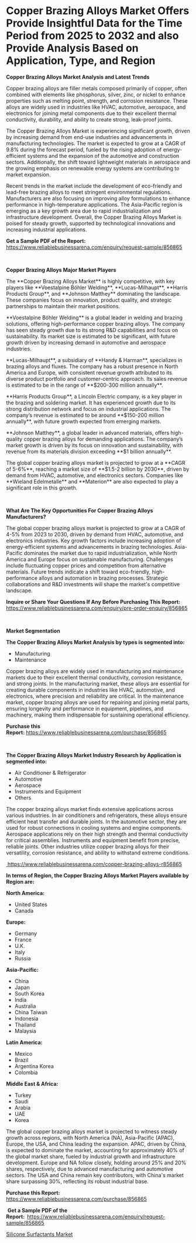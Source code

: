 <p><h1>Copper Brazing Alloys Market Offers Provide Insightful Data for the Time Period from 2025 to 2032 and also Provide Analysis Based on Application, Type, and Region</h1></p><p><strong>Copper Brazing Alloys Market Analysis and Latest Trends</strong></p>
<p><p>Copper brazing alloys are filler metals composed primarily of copper, often combined with elements like phosphorus, silver, zinc, or nickel to enhance properties such as melting point, strength, and corrosion resistance. These alloys are widely used in industries like HVAC, automotive, aerospace, and electronics for joining metal components due to their excellent thermal conductivity, durability, and ability to create strong, leak-proof joints.</p><p>The Copper Brazing Alloys Market is experiencing significant growth, driven by increasing demand from end-use industries and advancements in manufacturing technologies. The market is expected to grow at a CAGR of 9.8% during the forecast period, fueled by the rising adoption of energy-efficient systems and the expansion of the automotive and construction sectors. Additionally, the shift toward lightweight materials in aerospace and the growing emphasis on renewable energy systems are contributing to market expansion.</p><p>Recent trends in the market include the development of eco-friendly and lead-free brazing alloys to meet stringent environmental regulations. Manufacturers are also focusing on improving alloy formulations to enhance performance in high-temperature applications. The Asia-Pacific region is emerging as a key growth area due to rapid industrialization and infrastructure development. Overall, the Copper Brazing Alloys Market is poised for steady growth, supported by technological innovations and increasing industrial applications.</p></p>
<p><strong>Get a Sample PDF of the Report:&nbsp;</strong> <a href="https://www.reliablebusinessarena.com/enquiry/request-sample/856865?utm_campaign=1892&utm_medium=2&utm_source=Github&utm_content=ia&utm_term=26012025&utm_id=copper-brazing-alloys">https://www.reliablebusinessarena.com/enquiry/request-sample/856865</a></p>
<p>&nbsp;</p>
<p><strong>Copper Brazing Alloys Major Market Players</strong></p>
<p><p>The **Copper Brazing Alloys Market** is highly competitive, with key players like **Voestalpine Böhler Welding**, **Lucas-Milhaupt**, **Harris Products Group**, and **Johnson Matthey** dominating the landscape. These companies focus on innovation, product quality, and strategic partnerships to maintain their market positions.</p><p>**Voestalpine Böhler Welding** is a global leader in welding and brazing solutions, offering high-performance copper brazing alloys. The company has seen steady growth due to its strong R&D capabilities and focus on sustainability. Its market size is estimated to be significant, with future growth driven by increasing demand in automotive and aerospace industries.</p><p>**Lucas-Milhaupt**, a subsidiary of **Handy & Harman**, specializes in brazing alloys and fluxes. The company has a robust presence in North America and Europe, with consistent revenue growth attributed to its diverse product portfolio and customer-centric approach. Its sales revenue is estimated to be in the range of **$200-300 million annually**.</p><p>**Harris Products Group**, a Lincoln Electric company, is a key player in the brazing and soldering market. It has experienced growth due to its strong distribution network and focus on industrial applications. The company’s revenue is estimated to be around **$150-200 million annually**, with future growth expected from emerging markets.</p><p>**Johnson Matthey**, a global leader in advanced materials, offers high-quality copper brazing alloys for demanding applications. The company’s market growth is driven by its focus on innovation and sustainability, with revenue from its materials division exceeding **$1 billion annually**.</p><p>The global copper brazing alloys market is projected to grow at a **CAGR of 5-6%**, reaching a market size of **$1.5-2 billion by 2030**, driven by demand from HVAC, automotive, and electronics sectors. Companies like **Wieland Edelmetalle** and **Materion** are also expected to play a significant role in this growth.</p></p>
<p>&nbsp;</p>
<p><strong>What Are The Key Opportunities For Copper Brazing Alloys Manufacturers?</strong></p>
<p><p>The global copper brazing alloys market is projected to grow at a CAGR of 4-5% from 2023 to 2030, driven by demand from HVAC, automotive, and electronics industries. Key growth factors include increasing adoption of energy-efficient systems and advancements in brazing technologies. Asia-Pacific dominates the market due to rapid industrialization, while North America and Europe focus on sustainable manufacturing. Challenges include fluctuating copper prices and competition from alternative materials. Future trends indicate a shift toward eco-friendly, high-performance alloys and automation in brazing processes. Strategic collaborations and R&D investments will shape the market's competitive landscape.</p></p>
<p><strong>Inquire or Share Your Questions If Any Before Purchasing This Report:</strong> <a href="https://www.reliablebusinessarena.com/enquiry/pre-order-enquiry/856865?utm_campaign=1892&utm_medium=2&utm_source=Github&utm_content=ia&utm_term=26012025&utm_id=copper-brazing-alloys">https://www.reliablebusinessarena.com/enquiry/pre-order-enquiry/856865</a></p>
<p>&nbsp;</p>
<p><strong>Market Segmentation</strong></p>
<p><strong>The Copper Brazing Alloys Market Analysis by types is segmented into:</strong></p>
<p><ul><li>Manufacturing</li><li>Maintenance</li></ul></p>
<p><p>Copper brazing alloys are widely used in manufacturing and maintenance markets due to their excellent thermal conductivity, corrosion resistance, and strong joints. In the manufacturing market, these alloys are essential for creating durable components in industries like HVAC, automotive, and electronics, where precision and reliability are critical. In the maintenance market, copper brazing alloys are used for repairing and joining metal parts, ensuring longevity and performance in equipment, pipelines, and machinery, making them indispensable for sustaining operational efficiency.</p></p>
<p><strong>Purchase this Report:&nbsp;</strong><a href="https://www.reliablebusinessarena.com/purchase/856865?utm_campaign=1892&utm_medium=2&utm_source=Github&utm_content=ia&utm_term=26012025&utm_id=copper-brazing-alloys">https://www.reliablebusinessarena.com/purchase/856865</a></p>
<p>&nbsp;</p>
<p><strong>The Copper Brazing Alloys Market Industry Research by Application is segmented into:</strong></p>
<p><ul><li>Air Conditioner & Refrigerator</li><li>Automotive</li><li>Aerospace</li><li>Instruments and Equipment</li><li>Others</li></ul></p>
<p><p>The copper brazing alloys market finds extensive applications across various industries. In air conditioners and refrigerators, these alloys ensure efficient heat transfer and durable joints. In the automotive sector, they are used for robust connections in cooling systems and engine components. Aerospace applications rely on their high strength and thermal conductivity for critical assemblies. Instruments and equipment benefit from precise, reliable joints. Other industries utilize copper brazing alloys for their versatility, corrosion resistance, and ability to withstand extreme conditions.</p></p>
<p><a href="https://www.reliablebusinessarena.com/copper-brazing-alloys-r856865?utm_campaign=1892&utm_medium=2&utm_source=Github&utm_content=ia&utm_term=26012025&utm_id=copper-brazing-alloys">&nbsp;https://www.reliablebusinessarena.com/copper-brazing-alloys-r856865</a></p>
<p><strong>In terms of Region, the Copper Brazing Alloys Market Players available by Region are:</strong></p>
<p>
    <p> <strong> North America: </strong>
        <ul>
            <li>United States</li>
            <li>Canada</li>
        </ul>
        </p> 
    <p> <strong> Europe: </strong>
        <ul>
            <li>Germany</li>
            <li>France</li>
            <li>U.K.</li>
            <li>Italy</li>
            <li>Russia</li>
        </ul>
        </p> 
    <p> <strong> Asia-Pacific: </strong>
        <ul>
            <li>China</li>
            <li>Japan</li>
            <li>South Korea</li>
            <li>India</li>
            <li>Australia</li>
            <li>China Taiwan</li>
            <li>Indonesia</li>
            <li>Thailand</li>
            <li>Malaysia</li>
        </ul>
        </p> 
    <p> <strong> Latin America: </strong>
        <ul>
            <li>Mexico</li>
            <li>Brazil</li>
            <li>Argentina Korea</li>
            <li>Colombia</li>
        </ul>
        </p> 
    <p> <strong> Middle East & Africa: </strong>
        <ul>
            <li>Turkey</li>
            <li>Saudi</li>
            <li>Arabia</li>
            <li>UAE</li>
            <li>Korea</li>
        </ul>
    </p>
    </p>
<p><p>The global copper brazing alloys market is projected to witness steady growth across regions, with North America (NA), Asia-Pacific (APAC), Europe, the USA, and China leading the expansion. APAC, driven by China, is expected to dominate the market, accounting for approximately 40% of the global market share, fueled by industrial growth and infrastructure development. Europe and NA follow closely, holding around 25% and 20% shares, respectively, due to advanced manufacturing and automotive sectors. The USA and China remain key contributors, with China's market share surpassing 30%, reflecting its robust industrial base.</p></p>
<p><strong>Purchase this Report: </strong><a href="https://www.reliablebusinessarena.com/purchase/856865?utm_campaign=1892&utm_medium=2&utm_source=Github&utm_content=ia&utm_term=26012025&utm_id=copper-brazing-alloys">https://www.reliablebusinessarena.com/purchase/856865</a></p>
<p>&nbsp;<strong>Get a Sample PDF of the Report:&nbsp;&nbsp;</strong><a href="https://www.reliablebusinessarena.com/enquiry/request-sample/856865?utm_campaign=1892&utm_medium=2&utm_source=Github&utm_content=ia&utm_term=26012025&utm_id=copper-brazing-alloys">https://www.reliablebusinessarena.com/enquiry/request-sample/856865</a></p>
<p><strong></strong></p>
<p><p><a href="https://github.com/CliffMedina6/Market-Research-Report-List-7/blob/main/silicone-surfactants-market.md?utm_campaign=1892&utm_medium=2&utm_source=Github&utm_content=ia&utm_term=26012025&utm_id=copper-brazing-alloys">Silicone Surfactants Market</a></p></p>